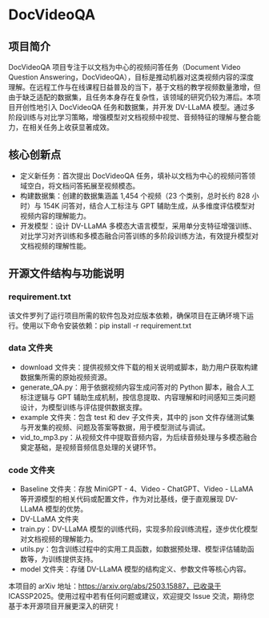 # DocVideoQA
## 项目简介​
DocVideoQA 项目专注于以文档为中心的视频问答任务（Document Video Question Answering，DocVideoQA），目标是推动机器对这类视频内容的深度理解。在远程工作与在线课程日益普及的当下，基于文档的教学视频数量激增，但由于缺乏适配的数据集，且任务本身存在复杂性，该领域的研究仍较为滞后。​
本项目开创性地引入 DocVideoQA 任务和数据集，并开发 DV-LLaMA 模型。通过多阶段训练与对比学习策略，增强模型对文档视频中视觉、音频特征的理解与整合能力，在相关任务上收获显著成效。​
## 核心创新点​
  - 定义新任务：首次提出 DocVideoQA 任务，填补以文档为中心的视频问答领域空白，将文档问答拓展至视频模态。​
  - 构建数据集：创建的数据集涵盖 1,454 个视频（23 个类别，总时长约 828 小时）与 154K 问答对，结合人工标注与 GPT 辅助生成，从多维度评估模型对视频内容的理解能力。​
  - 开发模型：设计 DV-LLaMA 多模态大语言模型，采用单分支特征增强训练、对比学习对齐训练和多模态融合问答训练的多阶段训练方法，有效提升模型对文档视频的理解性能。​
## 开源文件结构与功能说明​
### requirement.txt​
该文件罗列了运行项目所需的软件包及对应版本依赖，确保项目在正确环境下运行。使用以下命令安装依赖：​
​
pip install -r requirement.txt​
​
### data 文件夹​
  - download 文件夹：提供视频文件下载的相关说明或脚本，助力用户获取构建数据集所需的原始视频资源。​
  - generate_QA.py：用于依据视频内容生成问答对的 Python 脚本，融合人工标注逻辑与 GPT 辅助生成机制，按信息提取、内容理解和时间感知三类问题设计，为模型训练与评估提供数据支撑。​
  - example 文件夹：包含 test 和 dev 子文件夹，其中的 json 文件存储测试集与开发集的视频、问题及答案等数据，用于模型测试与调试。​
  - vid_to_mp3.py：从视频文件中提取音频内容，为后续音频处理与多模态融合奠定基础，是视频音频信息处理的关键环节。​
### code 文件夹​
  - Baseline 文件夹：存放 MiniGPT - 4、Video - ChatGPT、Video - LLaMA 等开源模型的相关代码或配置文件，作为对比基线，便于直观展现 DV-LLaMA 模型的优势。​
  - DV-LLaMA 文件夹​
  -   train.py：DV-LLaMA 模型的训练代码，实现多阶段训练流程，逐步优化模型对文档视频的理解能力。​
  -   utils.py：包含训练过程中的实用工具函数，如数据预处理、模型评估辅助函数等，为训练提供支持。​
  -   model 文件夹：存储 DV-LLaMA 模型的结构定义、参数文件等核心内容。​


本项目的 arXiv 地址：https://arxiv.org/abs/2503.15887，已收录于 ICASSP2025。使用过程中若有任何问题或建议，欢迎提交 Issue 交流，期待您基于本开源项目开展更深入的研究！​

